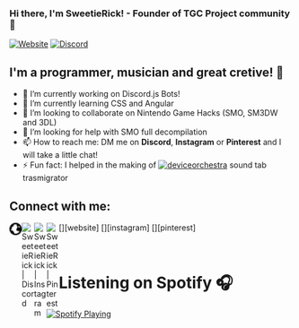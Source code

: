 ### Hi there, I'm SweetieRick! - Founder of TGC Project community 👋

[![Website](https://img.shields.io/website?label=tgcproject.com&style=for-the-badge&url=https%3A%2F%2Ftgcproject.com)](https://www.tgcproject.com)
[![Discord](https://img.shields.io/discord/599951425144881152?label=TGC%20Discord&style=for-the-badge)](https://discord.gg/8BrJz3E)


## I'm a programmer, musician and great cretive! 🎨

- 🔭 I’m currently working on Discord.js Bots!
- 🌱 I’m currently learning CSS and Angular
- 👯 I’m looking to collaborate on Nintendo Game Hacks (SMO, SM3DW and 3DL)
- 🤔 I’m looking for help with SMO full decompilation
- 📫 How to reach me: DM me on **Discord**, **Instagram** or **Pinterest** and I will take a little chat!
- ⚡ Fun fact: I helped in the making of [![deviceorchestra](https://img.shields.io/youtube/views/lHZkLLRvZFw?label=DeviceOrchestra&style=social)](https://www.youtube.com/watch?v=lHZkLLRvZFw) sound tab trasmigrator 

## Connect with me:

[<img align="left" alt="tgcproject.com" width="22px" src="https://raw.githubusercontent.com/iconic/open-iconic/master/svg/globe.svg" />][website]
[<img align="left" alt="SweetieRick | Discord" width="22px" src="https://cdn.jsdelivr.net/npm/simple-icons@v3/icons/discord.svg" />][discord]
[<img align="left" alt="SweetieRick | Instagram" width="22px" src="https://cdn.jsdelivr.net/npm/simple-icons@v3/icons/instagram.svg" />][instagram]
[<img align="left" alt="SweetieRick | Pinterest" width="22px" src="https://cdn.jsdelivr.net/npm/simple-icons@v3/icons/pinterest.svg" />][pinterest]

<br />

# Listening on Spotify 🎧
[<img src="https://now-playing-codestackr.vercel.app/api/spotify-playing" alt=" Spotify Playing" width="350" />](https://open.spotify.com/user/swyqyimdc12jajde4vpwd2x1b)


<!-- [website]: https://www.tgcproject.com
[youtube]: 
[instagram]: 
[pinterest]: -->
[discord]: https://discord.gg/8BrJz3E

<!--
**SweetieRick/SweetieRick** is a ✨ _special_ ✨ repository because its `README.md` (this file) appears on your GitHub profile.

Here are some ideas to get you started:

- 🔭 I’m currently working on 
- 🌱 I’m currently learning ...
- 👯 I’m looking to collaborate on ...
- 🤔 I’m looking for help with ...
- 💬 Ask me about ...
- 📫 How to reach me: ...
- 😄 Pronouns: ...
- ⚡ Fun fact: ...
-->
